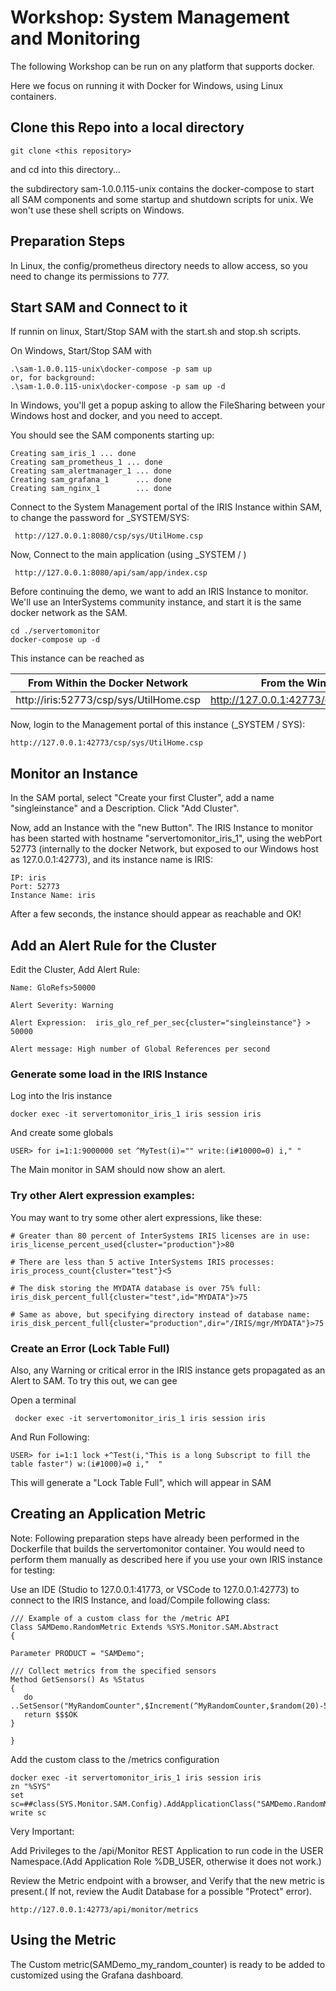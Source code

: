 # Workshop: System Management and Monitoring 



The following Workshop can be run on any platform that supports docker.

Here we focus on running it with Docker for Windows, using Linux containers.



## Clone this Repo into a local directory

```
git clone <this repository>
```

and cd into this directory...

the subdirectory sam-1.0.0.115-unix contains the docker-compose to start all SAM components and some startup and shutdown scripts for unix. We won't use these shell scripts on Windows. 

## Preparation Steps

In Linux, the config/prometheus directory needs to allow access, so you need to change its permissions to 777.



## Start SAM and Connect to it

If runnin on linux, Start/Stop SAM with the start.sh and stop.sh scripts.

On Windows, Start/Stop SAM with

```
.\sam-1.0.0.115-unix\docker-compose -p sam up 
or, for background:
.\sam-1.0.0.115-unix\docker-compose -p sam up -d
```

In Windows, you'll get a popup asking to allow the FileSharing between your Windows host and docker, and you need to accept.

You should see the SAM components starting up:

```
Creating sam_iris_1 ... done
Creating sam_prometheus_1 ... done
Creating sam_alertmanager_1 ... done
Creating sam_grafana_1      ... done
Creating sam_nginx_1        ... done
```



Connect to the System Management portal of the IRIS Instance within SAM, to change the password for _SYSTEM/SYS:

```
 http://127.0.0.1:8080/csp/sys/UtilHome.csp
```

Now, Connect to the main application (using _SYSTEM / <New Password>)

```
 http://127.0.0.1:8080/api/sam/app/index.csp
```



Before continuing the demo, we want to add an IRIS Instance to monitor. We'll use an InterSystems community instance, and start it is the same docker network as the SAM.

```
cd ./servertomonitor
docker-compose up -d
```

This instance can be reached as 

| From Within the Docker Network         | From the Windows Host                       |
| -------------------------------------- | ------------------------------------------- |
| http://iris:52773/csp/sys/UtilHome.csp | http://127.0.0.1:42773/csp/sys/UtilHome.csp |

Now, login to the Management portal of this instance (_SYSTEM /  SYS):

```
http://127.0.0.1:42773/csp/sys/UtilHome.csp
```

 

## Monitor an Instance

In the SAM portal,  select "Create your first Cluster", add a name "singleinstance" and a Description. Click "Add Cluster".

Now, add an Instance with the "new Button". The IRIS Instance to monitor has been started with hostname "servertomonitor_iris_1", using the webPort 52773 (internally to the docker Network, but exposed to our Windows host as 127.0.0.1:42773), and its instance name is IRIS:

```
IP: iris
Port: 52773
Instance Name: iris
```

After a few seconds, the instance should appear as reachable and OK!



## Add an Alert Rule for the Cluster

Edit the Cluster, Add Alert Rule:

```
Name: GloRefs>50000

Alert Severity: Warning

Alert Expression:  iris_glo_ref_per_sec{cluster="singleinstance"} > 50000

Alert message: High number of Global References per second
```



### Generate some load in the IRIS Instance

Log into the Iris instance

```
docker exec -it servertomonitor_iris_1 iris session iris
```

And create some globals

```
USER> for i=1:1:9000000 set ^MyTest(i)="" write:(i#10000=0) i," "
```

The Main monitor in SAM should now show an alert.



### Try other Alert expression examples:

You may want to try some other alert expressions, like these:

```
# Greater than 80 percent of InterSystems IRIS licenses are in use:
iris_license_percent_used{cluster="production"}>80

# There are less than 5 active InterSystems IRIS processes:
iris_process_count{cluster="test"}<5

# The disk storing the MYDATA database is over 75% full:
iris_disk_percent_full{cluster="test",id="MYDATA"}>75

# Same as above, but specifying directory instead of database name:
iris_disk_percent_full{cluster="production",dir="/IRIS/mgr/MYDATA"}>75

```



### Create an Error (Lock Table Full)

Also, any Warning or critical error in the IRIS instance gets propagated as an Alert to SAM.  To try this out, we can gee

Open a terminal 

```
 docker exec -it servertomonitor_iris_1 iris session iris
```

And Run Following:

```
USER> for i=1:1 lock +^Test(i,"This is a long Subscript to fill the table faster") w:(i#1000)=0 i,"  "
```

This will generate a "Lock Table Full", which will appear in SAM



## Creating an Application Metric

Note: Following preparation steps have already been performed in the Dockerfile that builds the servertomonitor container. You would need to perform them manually as described here if you use your own IRIS instance for testing:

Use an IDE (Studio to 127.0.0.1:41773, or VSCode to 127.0.0.1:42773) to connect to the IRIS Instance, and load/Compile following class:

```
/// Example of a custom class for the /metric API
Class SAMDemo.RandomMetric Extends %SYS.Monitor.SAM.Abstract
{

Parameter PRODUCT = "SAMDemo";

/// Collect metrics from the specified sensors
Method GetSensors() As %Status
{
   do ..SetSensor("MyRandomCounter",$Increment(^MyRandomCounter,$random(20)-5))
   return $$$OK
}

}

```



Add the custom class to the /metrics configuration

```
docker exec -it servertomonitor_iris_1 iris session iris
zn "%SYS"
set sc=##class(SYS.Monitor.SAM.Config).AddApplicationClass("SAMDemo.RandomMetric","USER")
write sc
```



Very Important:

Add Privileges to the /api/Monitor REST Application to run code in the USER Namespace.(Add Application Role %DB_USER, otherwise it does not work.)

Review the Metric endpoint with a browser, and Verify that the new metric is present.( If not, review the Audit Database for a possible "Protect" error).

```
http://127.0.0.1:42773/api/monitor/metrics
```



## Using the Metric

The Custom metric(SAMDemo_my_random_counter) is ready to be added to customized using the Grafana dashboard.

